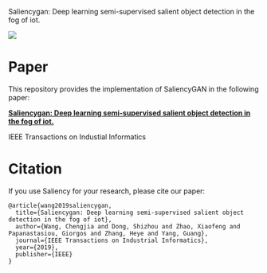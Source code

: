 Saliencygan: Deep learning semi-supervised salient object detection in the fog of iot.

![](https://img.shields.io/badge/license-MIT-blue)

# Paper
This repository provides the implementation of SaliencyGAN in the following paper: 

[**Saliencygan: Deep learning semi-supervised salient object detection in the fog of iot.**](https://ieeexplore.ieee.org/abstract/document/8859383)

IEEE Transactions on Industial Informatics

# Citation
If you use Saliency for your research, please cite our paper:

```
@article{wang2019saliencygan,
  title={Saliencygan: Deep learning semi-supervised salient object detection in the fog of iot},
  author={Wang, Chengjia and Dong, Shizhou and Zhao, Xiaofeng and Papanastasiou, Giorgos and Zhang, Heye and Yang, Guang},
  journal={IEEE Transactions on Industrial Informatics},
  year={2019},
  publisher={IEEE}
}

```
